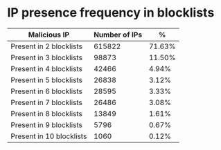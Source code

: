 # IP presence frequency in blocklists
| Malicious IP | Number of IPs | % |
|----|----|----|
| Present in 2 blocklists | 615822 | 71.63% |
| Present in 3 blocklists | 98873 | 11.50% |
| Present in 4 blocklists | 42466 | 4.94% |
| Present in 5 blocklists | 26838 | 3.12% |
| Present in 6 blocklists | 28595 | 3.33% |
| Present in 7 blocklists | 26486 | 3.08% |
| Present in 8 blocklists | 13849 | 1.61% |
| Present in 9 blocklists | 5796 | 0.67% |
| Present in 10 blocklists | 1060 | 0.12% |
